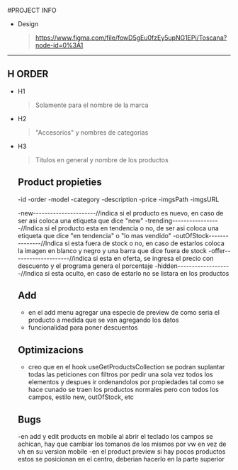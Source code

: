 #PROJECT INFO

- Design
  > https://www.figma.com/file/fowD5gEu0fzEy5upNG1EPi/Toscana?node-id=0%3A1

---

## H ORDER

- H1

  > Solamente para el nombre de la marca

- H2

  > "Accesorios" y nombres de categorias

- H3

  > Titulos en general y nombre de los productos

  ## Product propieties

  -id
  -order
  -model
  -category
  -description
  -price
  -imgsPath
  -imgsURL

  -new----------------------//indica si el producto es nuevo, en caso de ser asi coloca una etiqueta que dice "new"
  -trending-----------------//Indica si el producto esta en tendencia o no, de ser asi coloca una etiqueta que dice "en tendencia" o "lo mas vendido"
  -outOfStock---------------//Indica si esta fuera de stock o no, en caso de estarlos coloca la imagen en blanco y negro y una barra que dice fuera de stock
  -offer--------------------//indica si esta en oferta, se ingresa el precio con descuento y el programa genera el porcentaje
  -hidden-------------------//Indica si esta oculto, en caso de estarlo no se listara en los productos

  ## Add

  - en el add menu agregar una especie de preview de como seria el producto a medida que se van agregando los datos
  - funcionalidad para poner descuentos

  ## Optimizacions

  - creo que en el hook useGetProductsCollection se podran suplantar todas las peticiones con filtros por pedir una sola vez todos los elementos y despues ir ordenandolos por propiedades tal como se hace cunado se traen los productos normales pero con todos los campos, estilo new, outOfStock, etc

  ## Bugs

  -en add y edit products en mobile al abrir el teclado los campos se achican, hay que cambiar los tomanos de los mismos por vw en vez de vh en su version mobile
  -en el product preview si hay pocos productos estos se posicionan en el centro, deberian hacerlo en la parte superior
